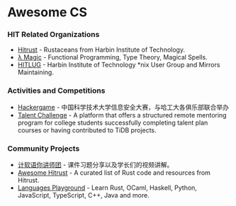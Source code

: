 # Awesome CS

### HIT Related Organizations

- [Hitrust](https://github.com/h1trust) - Rustaceans from Harbin Institute of Technology.
- [λ Magic](https://github.com/lambda-magic) - Functional Programming, Type Theory, Magical Spells.
- [HITLUG](https://github.com/hitlug) - Harbin Institute of Technology \*nix User Group and Mirrors Maintaining.

### Activities and Competitions

- [Hackergame](https://git.lug.ustc.edu.cn/totoroyyw/hackergame-2020/-/tree/master) - 中国科学技术大学信息安全大赛，与哈工大各俱乐部联合举办
- [Talent Challenge](https://github.com/pingcap/talent-plan/blob/master/talent-challenge-program) - A platform that offers a structured remote mentoring program for college students successfully completing talent plan courses or having contributed to TiDB projects.

### Community Projects

- [计软语你讲师团](https://github.com/hitergszf/Awesome-HITWH-Resources-Sharing) - 课件习题分享以及学长们的视频讲解。
- [Awesome Hitrust](https://github.com/h1trust/awesome-hit-rust) - A curated list of Rust code and resources from Hitrust.
- [Languages Playground](https://github.com/raptazure/playground) - Learn Rust, OCaml, Haskell, Python, JavaScript, TypeScript, C++, Java and more.
